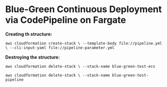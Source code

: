 # Blue-Green Continuous Deployment via CodePipeline on Fargate

**Creating th structure:**

`aws cloudformation create-stack \
  --template-body file://pipeline.yml \
  --cli-input-yaml file://pipeline-parameter.yml`


**Destroying the structure:**

`aws cloudformation delete-stack \
  --stack-name blue-green-test-ecs`
  
  
`aws cloudformation delete-stack \
  --stack-name blue-green-test-pipeline`
